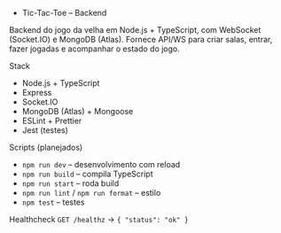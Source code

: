 - Tic-Tac-Toe – Backend

Backend do jogo da velha em Node.js + TypeScript, com WebSocket (Socket.IO) e MongoDB (Atlas).
Fornece API/WS para criar salas, entrar, fazer jogadas e acompanhar o estado do jogo.

Stack
- Node.js + TypeScript
- Express
- Socket.IO
- MongoDB (Atlas) + Mongoose
- ESLint + Prettier
- Jest (testes)

Scripts (planejados)
- `npm run dev` – desenvolvimento com reload
- `npm run build` – compila TypeScript
- `npm run start` – roda build
- `npm run lint` / `npm run format` – estilo
- `npm test` – testes

Healthcheck
`GET /healthz` → `{ "status": "ok" }`
